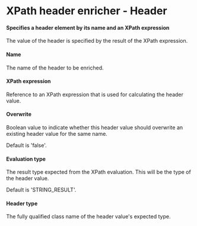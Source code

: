 # XPath header enricher - Header
#### Specifies a header element by its name and an XPath expression
The value of the header is specified by the result of the XPath expression.

#### Name
The name of the header to be enriched.

#### XPath expression
Reference to an XPath expression that is used for calculating the header value.

#### Overwrite
Boolean value to indicate whether this header value should overwrite an existing header value for the same name.

Default is 'false'.

#### Evaluation type
The result type expected from the XPath evaluation. This will be the type of the header value.

Default is 'STRING_RESULT'.

#### Header type
The fully qualified class name of the header value's expected type.


